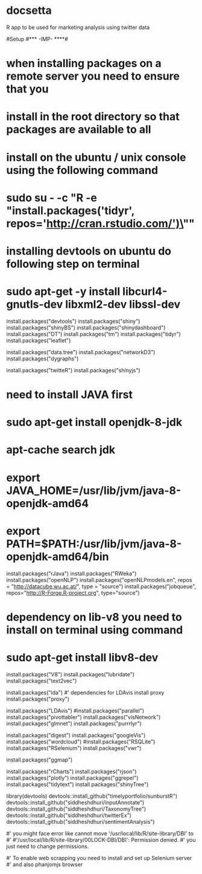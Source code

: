 # docsetta
R app to be used for marketing analysis using twitter data


#Setup
#*** -IMP- ****#
# when installing packages on a remote server you need to ensure that you
# install in the root directory so that packages are available to all
# install on the ubuntu / unix console using the following command
# sudo su - -c "R -e \"install.packages('tidyr', repos='http://cran.rstudio.com/')\""

# installing devtools on ubuntu do following step on terminal
# sudo apt-get -y install libcurl4-gnutls-dev libxml2-dev libssl-dev
install.packages("devtools")
install.packages("shiny")
install.packages("shinyBS")
install.packages("shinydashboard")
install.packages("DT")
install.packages("tm")
install.packages("tidyr")
install.packages("leaflet")


install.packages("data.tree")
install.packages("networkD3")
install.packages("dygraphs")

install.packages("twitteR")
install.packages("shinyjs")

# need to install JAVA first 
# sudo apt-get install openjdk-8-jdk
# apt-cache search jdk
# export JAVA_HOME=/usr/lib/jvm/java-8-openjdk-amd64
# export PATH=$PATH:/usr/lib/jvm/java-8-openjdk-amd64/bin
install.packages("rJava")
install.packages("RWeka")
install.packages("openNLP")
install.packages("openNLPmodels.en", repos = "http://datacube.wu.ac.at/", type = "source")
install.packages("jobqueue", repos="http://R-Forge.R-project.org", type="source")

# dependency on lib-v8 you need to install on terminal using command
# sudo apt-get install libv8-dev
install.packages("V8")
install.packages("lubridate")
install.packages("text2vec")

install.packages("lda")
#' dependencies for LDAvis install proxy
install.packages("proxy")

install.packages("LDAvis")
#install.packages("parallel")
install.packages("pivottabler")
install.packages("visNetwork")
install.packages("glmnet")
install.packages("purrrlyr")

install.packages("digest")
install.packages("googleVis")
install.packages("wordcloud")
#install.packages("RSQLite")
install.packages("RSelenium")
install.packages("vwr")

install.packages("ggmap")

install.packages("rCharts")
install.packages("rjson")
install.packages("plotly")
install.packages("ggrepel")
install.packages("tidytext")
install.packages("shinyTree")

library(devtools)
devtools::install_github("timelyportfolio/sunburstR")
devtools::install_github("siddheshdhuri/inputAnnotate")
devtools::install_github("siddheshdhuri/TaxonomyTree")
devtools::install_github("siddheshdhuri/twitterEx")
devtools::install_github("siddheshdhuri/sentimentAnalysis")

#' you might face error like cannot move '/usr/local/lib/R/site-library/DBI' to #' #'/usr/local/lib/R/site-library/00LOCK-DBI/DBI': Permission denied. 
#' you just need to change permissions.

#' To enable web scrapping you need to install and set up Selenium server
#' and also phanjomjs browser
